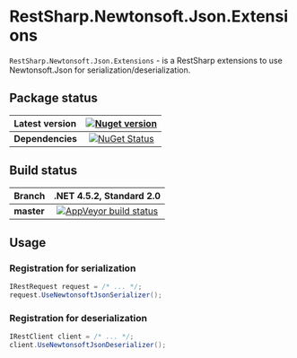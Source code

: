 RestSharp.Newtonsoft.Json.Extensions
===

`RestSharp.Newtonsoft.Json.Extensions` - is a RestSharp extensions to use Newtonsoft.Json for serialization/deserialization.

## Package status

| Latest version | [![Nuget version](http://img.shields.io/badge/nuget-v1.0.2-blue.png)](https://www.nuget.org/packages/RestSharp.Newtonsoft.Json.Extensions/) |
| :------ | :------: |
| **Dependencies** | [![NuGet Status](http://nugetstatus.com/RestSharp.Newtonsoft.Json.Extensions.png)](http://nugetstatus.com/packages/RestSharp.Newtonsoft.Json.Extensions) |

## Build status

| Branch | **.NET 4.5.2, Standard 2.0** |
| :------ | :------: |
| **master** | [![AppVeyor build status](https://ci.appveyor.com/api/projects/status/tw195dxk1m917pc3?svg=true)](https://ci.appveyor.com/project/i4004/restsharp-newtonsoft-json-extensions) |


## Usage

### Registration for serialization

```csharp
IRestRequest request = /* ... */;
request.UseNewtonsoftJsonSerializer();
```

### Registration for deserialization

```csharp
IRestClient сlient = /* ... */;
client.UseNewtonsoftJsonDeserializer();
```

